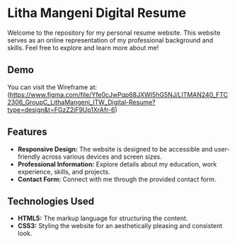 # Litha Mangeni Digital Resume

Welcome to the repository for my personal resume website. This website serves as an online representation of my professional background and skills. Feel free to explore and learn more about me!

## Demo

You can visit the Wireframe at:(https://www.figma.com/file/Yfe0cJwPqp68JXWI5hG5NJ/LITMAN240_FTC2306_GroupC_LithaMangeni_ITW_Digital-Resume?type=design&t=FGzZ2jF9Up1XrAfr-6)

## Features

- **Responsive Design:** The website is designed to be accessible and user-friendly across various devices and screen sizes.
- **Professional Information:** Explore details about my education, work experience, skills, and projects.
- **Contact Form:** Connect with me through the provided contact form.

## Technologies Used

- **HTML5:** The markup language for structuring the content.
- **CSS3:** Styling the website for an aesthetically pleasing and consistent look.


